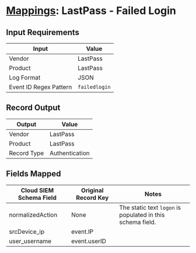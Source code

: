 # [Mappings](README.md): LastPass - Failed Login

## Input Requirements

|Input|Value|
|-----|-----|
|Vendor|LastPass|
|Product|LastPass|
|Log Format|JSON|
|Event ID Regex Pattern|`failedlogin`|

## Record Output

|Output|Value|
|------|-----|
|Vendor|LastPass|
|Product|LastPass|
|Record Type|Authentication|

## Fields Mapped

|Cloud SIEM Schema Field|Original Record Key|Notes|
|-----------------------|-------------------|-----|
|normalizedAction|None|The static text `logon` is populated in this schema field.|
|srcDevice_ip|event.IP||
|user_username|event.userID||

